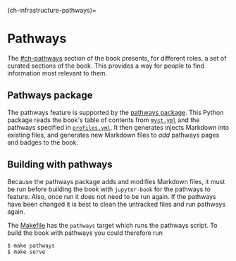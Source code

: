 (ch-infrastructure-pathways)=
# Pathways

The [#ch-pathways]() section of the book presents, for different roles, a set of curated sections of the book.
This provides a way for people to find information most relevant to them.

## Pathways package

The pathways feature is supported by the [pathways package](https://github.com/the-turing-way/pathways).
This Python package reads the book's table of contents from [`myst.yml`](https://github.com/the-turing-way/the-turing-way/blob/main/book/website/myst.yml) and the pathways specified in [`profiles.yml`](https://github.com/the-turing-way/the-turing-way/blob/main/book/website/profiles.yml).
It then generates injects Markdown into existing files, and generates new Markdown files to _add_ pathways pages and badges to the book.

## Building with pathways

Because the pathways package adds and modifies Markdown files, it must be run before building the book with `jupyter-book` for the pathways to feature.
Also, once run it does not need to be run again.
If the pathways have been changed it is best to clean the untracked files and run pathways again.

The [Makefile](https://github.com/the-turing-way/the-turing-way/blob/main/book/Makefile) has the `pathways` target which runs the pathways script.
To build the book with pathways you could therefore run

```console
$ make pathways
$ make serve
```
